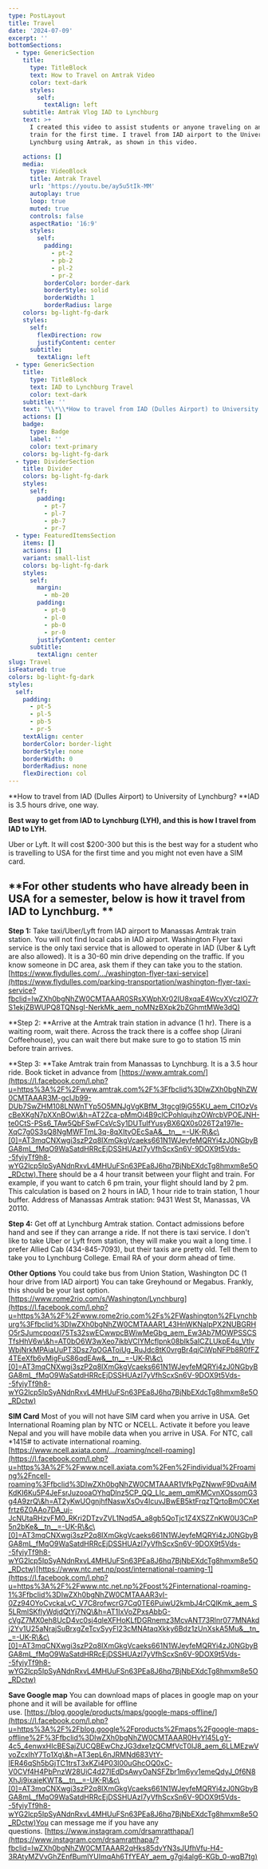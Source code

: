 ```yaml
---
type: PostLayout
title: Travel
date: '2024-07-09'
excerpt: ''
bottomSections:
  - type: GenericSection
    title:
      type: TitleBlock
      text: How to Travel on Amtrak Video
      color: text-dark
      styles:
        self:
          textAlign: left
    subtitle: Amtrak Vlog IAD to Lynchburg
    text: >+
      I created this video to assist students or anyone traveling on an Amtrak
      train for the first time. I travel from IAD airport to the University of
      Lynchburg using Amtrak, as shown in this video.

    actions: []
    media:
      type: VideoBlock
      title: Amtrak Travel
      url: 'https://youtu.be/ay5u5tIk-MM'
      autoplay: true
      loop: true
      muted: true
      controls: false
      aspectRatio: '16:9'
      styles:
        self:
          padding:
            - pt-2
            - pb-2
            - pl-2
            - pr-2
          borderColor: border-dark
          borderStyle: solid
          borderWidth: 1
          borderRadius: large
    colors: bg-light-fg-dark
    styles:
      self:
        flexDirection: row
        justifyContent: center
      subtitle:
        textAlign: left
  - type: GenericSection
    title:
      type: TitleBlock
      text: IAD to Lynchburg Travel
      color: text-dark
    subtitle: ''
    text: "\\*\\*How to travel from IAD (Dulles Airport) to University of Lynchburg?\n\\*\\*IAD is 3.5 hours drive, one way.\n\n**Best way to get from IAD to Lynchburg (LYH), and this is how I travel from IAD to LYH.**\n\nUber or Lyft. It will cost $300-400 but this is the best way for a student who is travelling to USA for the first time and you might not even have a SIM card.\n\n\\*\\*For other students who have already been in USA for a semester, below is how it travel from IAD to Lynchburg.\n\\*\\*\n----\n\n**Step 1:**\_Take taxi/Uber/Lyft from IAD airport to Manassas Amtrak train station. You will not find local cabs in IAD airport. Washington Flyer taxi service is the only taxi service that is allowed to operate in IAD (Uber & Lyft are also allowed). It is a 30-60 min drive depending on the traffic. If you know someone in DC area, ask them if they can take you to the station.\n[https://www.flydulles.com/.../washington-flyer-taxi-service](https://www.flydulles.com/parking-transportation/washington-flyer-taxi-service?fbclid=IwZXh0bgNhZW0CMTAAAR0SRsXWphXr02IU8xqaE4WcvXVczlOZ7rS1ekjZBWUPQ8TQNsgI-NerkMk_aem_noMNzBXpk2bZGhmtMWe3dQ)\n\n\\*\\*Step 2:\_\\*\\*Arrive at the Amtrak train station in advance (1 hr). There is a waiting room, wait there. Across the track there is a coffee shop (Jirani Coffeehouse), you can wait there but make sure to go to station 15 min before train arrives.\n\n\\*\\*Step 3:\_\\*\\*Take Amtrak train from Manassas to Lynchburg. It is a 3.5 hour ride. Book ticket in advance from\_[https://www.amtrak.com/](https://l.facebook.com/l.php?u=https%3A%2F%2Fwww.amtrak.com%2F%3Ffbclid%3DIwZXh0bgNhZW0CMTAAAR3M-gcIJb99-DUb7SwZHM108LNWnTYp5O5MNJgVgKBfM_3tgcgl9jG55KU_aem_CI1OzVscBeXKgN7pXXnBOw\\&h=AT2Zca-pMmOi4B9clCPohlqujhzOWrcbVPOEJNH-te0CtS-PSs6_TAw5QbFSwFCsVcSy1DUTuIfYusyBX6QX0s026T2a197le-XqC7g0S3sQ8NgMWFTmL3q-8qXItvOEcSaA&__tn__=-UK-R\\&c\\[0]=AT3mqCNXwgi3szP2q8IXmGkgVcaeks661N1WJeyfeMQRYi4zJ0NGbyBGA8mL_fMqO9WaSatdHRRcEjDSSHUAzI7yVfhScxSn6V-9DOX9t5Vds--5fyiyTf9h8-wYG2lcp5IpSyANdnRxvL4MHUuFSn63PEa8J6hq7BjNbEXdcTg8hmxm8e5O_RDctw).There should be a 4 hour transit between your flight and train. For example, if you want to catch 6 pm train, your flight should land by 2 pm. This calculation is based on 2 hours in IAD, 1 hour ride to train station, 1 hour buffer.\nAddress of Manassas Amtrak station: 9431 West St, Manassas, VA 20110.\n\n**Step 4:**\_Get off at Lynchburg Amtrak station. Contact admissions before hand and see if they can arrange a ride. If not there is taxi service. I don't like to take Uber or Lyft from station, they will make you wait a long time. I prefer Allied Cab (434-845-7093), but their taxis are pretty old. Tell them to take you to Lynchburg College. Email RA of your dorm ahead of time.\n\n**Other Options** You could take bus from Union Station, Washington DC (1 hour drive from IAD airport) You can take Greyhound or Megabus. Frankly, this should be your last option.[https://www.rome2rio.com/s/Washington/Lynchburg](https://l.facebook.com/l.php?u=https%3A%2F%2Fwww.rome2rio.com%2Fs%2FWashington%2FLynchburg%3Ffbclid%3DIwZXh0bgNhZW0CMTAAAR1_43HnWKNaIpPX2NUBGRHO5rSJumcpoqxl75Ts32swECwwpcBWiwMeGbg_aem_Ew3Ab7MOWPSSCSTfsHhV6w\\&h=AT0bO6W3wXeo7ikbVClYMcflpnk08bIk5aICZLUkpE4u_VtIvWbjNrkMPAiaUuPT3Dsz7qOGAToiUg_RuJdc8tK0vrgBr4qjCiWpNFPb8R0fFZ4TEeXfb6vMigFuS86qdEAw&__tn__=-UK-R\\&c\\[0]=AT3mqCNXwgi3szP2q8IXmGkgVcaeks661N1WJeyfeMQRYi4zJ0NGbyBGA8mL_fMqO9WaSatdHRRcEjDSSHUAzI7yVfhScxSn6V-9DOX9t5Vds--5fyiyTf9h8-wYG2lcp5IpSyANdnRxvL4MHUuFSn63PEa8J6hq7BjNbEXdcTg8hmxm8e5O_RDctw)\n\n**SIM Card** Most of you will not have SIM card when you arrive in USA. Get International Roaming plan by NTC or NCELL. Activate it before you leave Nepal and you will have mobile data when you arrive in USA. For NTC, call \\*1415# to activate international roaming.[https://www.ncell.axiata.com/.../roaming/ncell-roaming](https://l.facebook.com/l.php?u=https%3A%2F%2Fwww.ncell.axiata.com%2Fen%2Findividual%2Froaming%2Fncell-roaming%3Ffbclid%3DIwZXh0bgNhZW0CMTAAAR1VfkPgZNwwF9DvqAiMKdKI6Ku5P4JeFsrJuzooaOYhqDlnz5CP_QQ_LIc_aem_qmKMCvnXOssomG3g4A9zrQ\\&h=AT2yKwUOgnjhfNaswXsOv4IcuvJBwEB5ktFrqzTQrtoBm0CXetfrtz6Z0AAo7DA_uj-JcNUtaRHzvFM0_RKri2DTzvZVL1Nqd5A_a8gb5QoTjc1Z4XSZZnKW0U3CnP5n2bKe&__tn__=-UK-R\\&c\\[0]=AT3mqCNXwgi3szP2q8IXmGkgVcaeks661N1WJeyfeMQRYi4zJ0NGbyBGA8mL_fMqO9WaSatdHRRcEjDSSHUAzI7yVfhScxSn6V-9DOX9t5Vds--5fyiyTf9h8-wYG2lcp5IpSyANdnRxvL4MHUuFSn63PEa8J6hq7BjNbEXdcTg8hmxm8e5O_RDctw)[https://www.ntc.net.np/post/international-roaming-1](https://l.facebook.com/l.php?u=https%3A%2F%2Fwww.ntc.net.np%2Fpost%2Finternational-roaming-1%3Ffbclid%3DIwZXh0bgNhZW0CMTAAAR3vI-0Zz94OYoCvckaLvC_V7C8rofwcrG7Cq0TE6PuiwU2kmbJ4rCQlKmk_aem_S5LRmlSKflyWdjdQtYj7NQ\\&h=AT1IxVoZPxsAbbG-cVgZ7MX0eh8UcD4vc0sj4qleXFHoKLfDGRnemz3McvANT73Rlnr077MNAkdj2Yv1U25aNrajSuBrxgZeTcvSyyFl23cMNAtaqXkky6Bdz1zUnXskA5Mu&__tn__=-UK-R\\&c\\[0]=AT3mqCNXwgi3szP2q8IXmGkgVcaeks661N1WJeyfeMQRYi4zJ0NGbyBGA8mL_fMqO9WaSatdHRRcEjDSSHUAzI7yVfhScxSn6V-9DOX9t5Vds--5fyiyTf9h8-wYG2lcp5IpSyANdnRxvL4MHUuFSn63PEa8J6hq7BjNbEXdcTg8hmxm8e5O_RDctw)\n\n**Save Google map** You can download maps of places in google map on your phone and it will be available for offline use.\_[https://blog.google/products/maps/google-maps-offline/](https://l.facebook.com/l.php?u=https%3A%2F%2Fblog.google%2Fproducts%2Fmaps%2Fgoogle-maps-offline%2F%3Ffbclid%3DIwZXh0bgNhZW0CMTAAAR0HvYl45LgY-4c5_4enwxHIcBESajZUCQBEwChzJG3dxe1zQCMfVcT0IJ8_aem_6LLMEzwVvoZcxIhY7To1Xg\\&h=AT3epL6nJRMNd683VtY-IER46qSh5bGjTC1trsT3xKZi4P03l00uGhcOQ0xC-V0CVf4H4PbPnzW28UiC4d27IEdDsAwyOaNSFZbr1m6yv1emeQdyJ_0f6N8XhJj9ixajeKWT&__tn__=-UK-R\\&c\\[0]=AT3mqCNXwgi3szP2q8IXmGkgVcaeks661N1WJeyfeMQRYi4zJ0NGbyBGA8mL_fMqO9WaSatdHRRcEjDSSHUAzI7yVfhScxSn6V-9DOX9t5Vds--5fyiyTf9h8-wYG2lcp5IpSyANdnRxvL4MHUuFSn63PEa8J6hq7BjNbEXdcTg8hmxm8e5O_RDctw)You can message me if you have any questions.\_[https://www.instagram.com/drsamratthapa/](https://www.instagram.com/drsamratthapa/?fbclid=IwZXh0bgNhZW0CMTAAAR2qHks85dvYN3sJUfhVfu-H4-3RAtyMZVvGhZEnfBumlYUImqAh6TfYEAY_aem_g7gj4alg6-KGb_0-wqB7tg)\n"
    actions: []
    badge:
      type: Badge
      label: ''
      color: text-primary
    colors: bg-light-fg-dark
  - type: DividerSection
    title: Divider
    colors: bg-light-fg-dark
    styles:
      self:
        padding:
          - pt-7
          - pl-7
          - pb-7
          - pr-7
  - type: FeaturedItemsSection
    items: []
    actions: []
    variant: small-list
    colors: bg-light-fg-dark
    styles:
      self:
        margin:
          - mb-20
        padding:
          - pt-0
          - pl-0
          - pb-0
          - pr-0
        justifyContent: center
      subtitle:
        textAlign: center
slug: Travel
isFeatured: true
colors: bg-light-fg-dark
styles:
  self:
    padding:
      - pt-5
      - pl-5
      - pb-5
      - pr-5
    textAlign: center
    borderColor: border-light
    borderStyle: none
    borderWidth: 0
    borderRadius: none
    flexDirection: col
---
```

**How to travel from IAD (Dulles Airport) to University of Lynchburg?
**IAD is 3.5 hours drive, one way.


**Best way to get from IAD to Lynchburg (LYH), and this is how I travel from IAD to LYH.**

Uber or Lyft. It will cost $200-300 but this is the best way for a student who is travelling to USA for the first time and you might not even have a SIM card. 





**For other students who have already been in USA for a semester, below is how it travel from IAD to Lynchburg. 
**
--

**Step 1:** Take taxi/Uber/Lyft from IAD airport to Manassas Amtrak train station. You will not find local cabs in IAD airport. Washington Flyer taxi service is the only taxi service that is allowed to operate in IAD (Uber & Lyft are also allowed). It is a 30-60 min drive depending on the traffic. If you know someone in DC area, ask them if they can take you to the station.
[https://www.flydulles.com/.../washington-flyer-taxi-service](https://www.flydulles.com/parking-transportation/washington-flyer-taxi-service?fbclid=IwZXh0bgNhZW0CMTAAAR0SRsXWphXr02IU8xqaE4WcvXVczlOZ7rS1ekjZBWUPQ8TQNsgI-NerkMk_aem_noMNzBXpk2bZGhmtMWe3dQ)


**Step 2: **Arrive at the Amtrak train station in advance (1 hr). There is a waiting room, wait there. Across the track there is a coffee shop (Jirani Coffeehouse), you can wait there but make sure to go to station 15 min before train arrives.


**Step 3: **Take Amtrak train from Manassas to Lynchburg. It is a 3.5 hour ride. Book ticket in advance from [https://www.amtrak.com/](https://l.facebook.com/l.php?u=https%3A%2F%2Fwww.amtrak.com%2F%3Ffbclid%3DIwZXh0bgNhZW0CMTAAAR3M-gcIJb99-DUb7SwZHM108LNWnTYp5O5MNJgVgKBfM_3tgcgl9jG55KU_aem_CI1OzVscBeXKgN7pXXnBOw\&h=AT2Zca-pMmOi4B9clCPohlqujhzOWrcbVPOEJNH-te0CtS-PSs6_TAw5QbFSwFCsVcSy1DUTuIfYusyBX6QX0s026T2a197le-XqC7g0S3sQ8NgMWFTmL3q-8qXItvOEcSaA&__tn__=-UK-R\&c\[0]=AT3mqCNXwgi3szP2q8IXmGkgVcaeks661N1WJeyfeMQRYi4zJ0NGbyBGA8mL_fMqO9WaSatdHRRcEjDSSHUAzI7yVfhScxSn6V-9DOX9t5Vds--5fyiyTf9h8-wYG2lcp5IpSyANdnRxvL4MHUuFSn63PEa8J6hq7BjNbEXdcTg8hmxm8e5O_RDctw).There should be a 4 hour transit between your flight and train. For example, if you want to catch 6 pm train, your flight should land by 2 pm. This calculation is based on 2 hours in IAD, 1 hour ride to train station, 1 hour buffer.
Address of Manassas Amtrak station: 9431 West St, Manassas, VA 20110.


**Step 4:** Get off at Lynchburg Amtrak station. Contact admissions before hand and see if they can arrange a ride. If not there is taxi service. I don't like to take Uber or Lyft from station, they will make you wait a long time. I prefer Allied Cab (434-845-7093), but their taxis are pretty old. Tell them to take you to Lynchburg College. Email RA of your dorm ahead of time.


**Other Options** You could take bus from Union Station, Washington DC (1 hour drive from IAD airport) You can take Greyhound or Megabus. Frankly, this should be your last option.[https://www.rome2rio.com/s/Washington/Lynchburg](https://l.facebook.com/l.php?u=https%3A%2F%2Fwww.rome2rio.com%2Fs%2FWashington%2FLynchburg%3Ffbclid%3DIwZXh0bgNhZW0CMTAAAR1_43HnWKNaIpPX2NUBGRHO5rSJumcpoqxl75Ts32swECwwpcBWiwMeGbg_aem_Ew3Ab7MOWPSSCSTfsHhV6w\&h=AT0bO6W3wXeo7ikbVClYMcflpnk08bIk5aICZLUkpE4u_VtIvWbjNrkMPAiaUuPT3Dsz7qOGAToiUg_RuJdc8tK0vrgBr4qjCiWpNFPb8R0fFZ4TEeXfb6vMigFuS86qdEAw&__tn__=-UK-R\&c\[0]=AT3mqCNXwgi3szP2q8IXmGkgVcaeks661N1WJeyfeMQRYi4zJ0NGbyBGA8mL_fMqO9WaSatdHRRcEjDSSHUAzI7yVfhScxSn6V-9DOX9t5Vds--5fyiyTf9h8-wYG2lcp5IpSyANdnRxvL4MHUuFSn63PEa8J6hq7BjNbEXdcTg8hmxm8e5O_RDctw)

**SIM Card** Most of you will not have SIM card when you arrive in USA. Get International Roaming plan by NTC or NCELL. Activate it before you leave Nepal and you will have mobile data when you arrive in USA. For NTC, call \*1415# to activate international roaming.[https://www.ncell.axiata.com/.../roaming/ncell-roaming](https://l.facebook.com/l.php?u=https%3A%2F%2Fwww.ncell.axiata.com%2Fen%2Findividual%2Froaming%2Fncell-roaming%3Ffbclid%3DIwZXh0bgNhZW0CMTAAAR1VfkPgZNwwF9DvqAiMKdKI6Ku5P4JeFsrJuzooaOYhqDlnz5CP_QQ_LIc_aem_qmKMCvnXOssomG3g4A9zrQ\&h=AT2yKwUOgnjhfNaswXsOv4IcuvJBwEB5ktFrqzTQrtoBm0CXetfrtz6Z0AAo7DA_uj-JcNUtaRHzvFM0_RKri2DTzvZVL1Nqd5A_a8gb5QoTjc1Z4XSZZnKW0U3CnP5n2bKe&__tn__=-UK-R\&c\[0]=AT3mqCNXwgi3szP2q8IXmGkgVcaeks661N1WJeyfeMQRYi4zJ0NGbyBGA8mL_fMqO9WaSatdHRRcEjDSSHUAzI7yVfhScxSn6V-9DOX9t5Vds--5fyiyTf9h8-wYG2lcp5IpSyANdnRxvL4MHUuFSn63PEa8J6hq7BjNbEXdcTg8hmxm8e5O_RDctw)[https://www.ntc.net.np/post/international-roaming-1](https://l.facebook.com/l.php?u=https%3A%2F%2Fwww.ntc.net.np%2Fpost%2Finternational-roaming-1%3Ffbclid%3DIwZXh0bgNhZW0CMTAAAR3vI-0Zz94OYoCvckaLvC_V7C8rofwcrG7Cq0TE6PuiwU2kmbJ4rCQlKmk_aem_S5LRmlSKflyWdjdQtYj7NQ\&h=AT1IxVoZPxsAbbG-cVgZ7MX0eh8UcD4vc0sj4qleXFHoKLfDGRnemz3McvANT73Rlnr077MNAkdj2Yv1U25aNrajSuBrxgZeTcvSyyFl23cMNAtaqXkky6Bdz1zUnXskA5Mu&__tn__=-UK-R\&c\[0]=AT3mqCNXwgi3szP2q8IXmGkgVcaeks661N1WJeyfeMQRYi4zJ0NGbyBGA8mL_fMqO9WaSatdHRRcEjDSSHUAzI7yVfhScxSn6V-9DOX9t5Vds--5fyiyTf9h8-wYG2lcp5IpSyANdnRxvL4MHUuFSn63PEa8J6hq7BjNbEXdcTg8hmxm8e5O_RDctw)

**Save Google map** You can download maps of places in google map on your phone and it will be available for offline use. [https://blog.google/products/maps/google-maps-offline/](https://l.facebook.com/l.php?u=https%3A%2F%2Fblog.google%2Fproducts%2Fmaps%2Fgoogle-maps-offline%2F%3Ffbclid%3DIwZXh0bgNhZW0CMTAAAR0HvYl45LgY-4c5_4enwxHIcBESajZUCQBEwChzJG3dxe1zQCMfVcT0IJ8_aem_6LLMEzwVvoZcxIhY7To1Xg\&h=AT3epL6nJRMNd683VtY-IER46qSh5bGjTC1trsT3xKZi4P03l00uGhcOQ0xC-V0CVf4H4PbPnzW28UiC4d27IEdDsAwyOaNSFZbr1m6yv1emeQdyJ_0f6N8XhJj9ixajeKWT&__tn__=-UK-R\&c\[0]=AT3mqCNXwgi3szP2q8IXmGkgVcaeks661N1WJeyfeMQRYi4zJ0NGbyBGA8mL_fMqO9WaSatdHRRcEjDSSHUAzI7yVfhScxSn6V-9DOX9t5Vds--5fyiyTf9h8-wYG2lcp5IpSyANdnRxvL4MHUuFSn63PEa8J6hq7BjNbEXdcTg8hmxm8e5O_RDctw)You can message me if you have any questions. [https://www.instagram.com/drsamratthapa/](https://www.instagram.com/drsamratthapa/?fbclid=IwZXh0bgNhZW0CMTAAAR2qHks85dvYN3sJUfhVfu-H4-3RAtyMZVvGhZEnfBumlYUImqAh6TfYEAY_aem_g7gj4alg6-KGb_0-wqB7tg)



